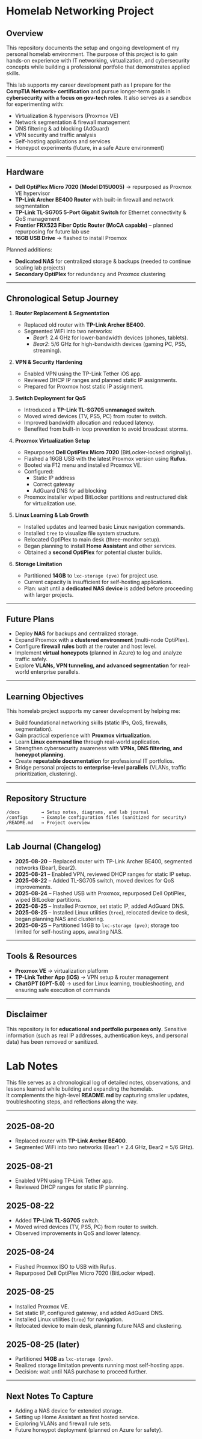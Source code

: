 # Homelab Networking Project

## Overview  
This repository documents the setup and ongoing development of my personal homelab environment. The purpose of this project is to gain hands-on experience with IT networking, virtualization, and cybersecurity concepts while building a professional portfolio that demonstrates applied skills.  

This lab supports my career development path as I prepare for the **CompTIA Network+ certification** and pursue longer-term goals in **cybersecurity with a focus on gov-tech roles**. It also serves as a sandbox for experimenting with:  
- Virtualization & hypervisors (Proxmox VE)  
- Network segmentation & firewall management  
- DNS filtering & ad blocking (AdGuard)  
- VPN security and traffic analysis  
- Self-hosting applications and services  
- Honeypot experiments (future, in a safe Azure environment)  

---

## Hardware  

- **Dell OptiPlex Micro 7020 (Model D15U005)** → repurposed as Proxmox VE hypervisor  
- **TP-Link Archer BE400 Router** with built-in firewall and network segmentation  
- **TP-Link TL-SG705 5-Port Gigabit Switch** for Ethernet connectivity & QoS management  
- **Frontier FRX523 Fiber Optic Router (MoCA capable)** – planned repurposing for future lab use  
- **16GB USB Drive** → flashed to install Proxmox  

Planned additions:  
- **Dedicated NAS** for centralized storage & backups (needed to continue scaling lab projects)  
- **Secondary OptiPlex** for redundancy and Proxmox clustering  

---

## Chronological Setup Journey  

1. **Router Replacement & Segmentation**  
   - Replaced old router with **TP-Link Archer BE400**.  
   - Segmented WiFi into two networks:  
     - *Bear1*: 2.4 GHz for lower-bandwidth devices (phones, tablets).  
     - *Bear2*: 5/6 GHz for high-bandwidth devices (gaming PC, PS5, streaming).  

2. **VPN & Security Hardening**  
   - Enabled VPN using the TP-Link Tether iOS app.  
   - Reviewed DHCP IP ranges and planned static IP assignments.  
   - Prepared for Proxmox host static IP assignment.  

3. **Switch Deployment for QoS**  
   - Introduced a **TP-Link TL-SG705 unmanaged switch**.  
   - Moved wired devices (TV, PS5, PC) from router to switch.  
   - Improved bandwidth allocation and reduced latency.  
   - Benefited from built-in loop prevention to avoid broadcast storms.  

4. **Proxmox Virtualization Setup**  
   - Repurposed **Dell OptiPlex Micro 7020** (BitLocker-locked originally).  
   - Flashed a 16GB USB with the latest Proxmox version using **Rufus**.  
   - Booted via F12 menu and installed Proxmox VE.  
   - Configured:  
     - Static IP address  
     - Correct gateway  
     - AdGuard DNS for ad blocking  
   - Proxmox installer wiped BitLocker partitions and restructured disk for virtualization use.  

5. **Linux Learning & Lab Growth**  
   - Installed updates and learned basic Linux navigation commands.  
   - Installed `tree` to visualize file system structure.  
   - Relocated OptiPlex to main desk (three-monitor setup).  
   - Began planning to install **Home Assistant** and other services.  
   - Obtained a **second OptiPlex** for potential cluster builds.  

6. **Storage Limitation**  
   - Partitioned **14GB** to `lxc-storage (pve)` for project use.  
   - Current capacity is insufficient for self-hosting applications.  
   - Plan: wait until a **dedicated NAS device** is added before proceeding with larger projects.  

---

## Future Plans  

- Deploy **NAS** for backups and centralized storage.  
- Expand Proxmox with a **clustered environment** (multi-node OptiPlex).  
- Configure **firewall rules** both at the router and host level.  
- Implement **virtual honeypots** (planned in Azure) to log and analyze traffic safely.  
- Explore **VLANs, VPN tunneling, and advanced segmentation** for real-world enterprise parallels.  

---

## Learning Objectives  

This homelab project supports my career development by helping me:  
- Build foundational networking skills (static IPs, QoS, firewalls, segmentation).  
- Gain practical experience with **Proxmox virtualization**.  
- Learn **Linux command line** through real-world application.  
- Strengthen cybersecurity awareness with **VPNs, DNS filtering, and honeypot planning**.  
- Create **repeatable documentation** for professional IT portfolios.  
- Bridge personal projects to **enterprise-level parallels** (VLANs, traffic prioritization, clustering).  

---

## Repository Structure  

```
/docs        → Setup notes, diagrams, and lab journal
/configs     → Example configuration files (sanitized for security)
/README.md   → Project overview
```

---

## Lab Journal (Changelog)  

- **2025-08-20** – Replaced router with TP-Link Archer BE400, segmented networks (Bear1, Bear2).  
- **2025-08-21** – Enabled VPN, reviewed DHCP ranges for static IP setup.  
- **2025-08-22** – Added TL-SG705 switch, moved devices for QoS improvements.  
- **2025-08-24** – Flashed USB with Proxmox, repurposed Dell OptiPlex, wiped BitLocker partitions.  
- **2025-08-25** – Installed Proxmox, set static IP, added AdGuard DNS.  
- **2025-08-25** – Installed Linux utilities (`tree`), relocated device to desk, began planning NAS and clustering.  
- **2025-08-25** – Partitioned 14GB to `lxc-storage (pve)`; storage too limited for self-hosting apps, awaiting NAS.  

---

## Tools & Resources  

- **Proxmox VE** → virtualization platform  
- **TP-Link Tether App (iOS)** → VPN setup & router management  
- **ChatGPT (GPT-5.0)** → used for Linux learning, troubleshooting, and ensuring safe execution of commands  

---

## Disclaimer  
This repository is for **educational and portfolio purposes only**. Sensitive information (such as real IP addresses, authentication keys, and personal data) has been removed or sanitized.  

# Lab Notes

This file serves as a chronological log of detailed notes, observations, and lessons learned while building and expanding the homelab.  
It complements the high-level **README.md** by capturing smaller updates, troubleshooting steps, and reflections along the way.

---

## 2025-08-20  
- Replaced router with **TP-Link Archer BE400**.  
- Segmented WiFi into two networks (Bear1 = 2.4 GHz, Bear2 = 5/6 GHz).  

## 2025-08-21  
- Enabled VPN using TP-Link Tether app.  
- Reviewed DHCP ranges for static IP planning.  

## 2025-08-22  
- Added **TP-Link TL-SG705** switch.  
- Moved wired devices (TV, PS5, PC) from router to switch.  
- Observed improvements in QoS and lower latency.  

## 2025-08-24  
- Flashed Proxmox ISO to USB with Rufus.  
- Repurposed Dell OptiPlex Micro 7020 (BitLocker wiped).  

## 2025-08-25  
- Installed Proxmox VE.  
- Set static IP, configured gateway, and added AdGuard DNS.  
- Installed Linux utilities (`tree`) for navigation.  
- Relocated device to main desk, planning future NAS and clustering.  

## 2025-08-25 (later)  
- Partitioned **14GB** as `lxc-storage (pve)`.  
- Realized storage limitation prevents running most self-hosting apps.  
- Decision: wait until NAS purchase to proceed further.  

---

## Next Notes To Capture  
- Adding a NAS device for extended storage.  
- Setting up Home Assistant as first hosted service.  
- Exploring VLANs and firewall rule sets.  
- Future honeypot deployment (planned on Azure for safety).  
